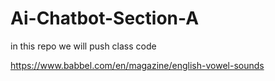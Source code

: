 # Ai-Chatbot-Section-A
in this repo we will push class code




https://www.babbel.com/en/magazine/english-vowel-sounds
